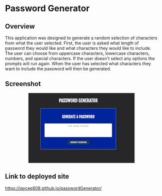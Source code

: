 # Password Generator

## Overview

This application was designed to generate a random selection of characters from what the user selected. First, the user is asked what length of password they would like and what characters they would like to include. The user can choose from uppercase characters, lowercase characters, numbers, and special characters. If the user doesn't select any options the prompts will run again. When the user has selected what characters they want to include the password will then be generated.

## Screenshot

<p align="center">
  <img src="./images/password-screenshot.png" width="350" title="screenshot of application">
</p>

## Link to deployed site

https://jaycee808.github.io/passwordGenerator/